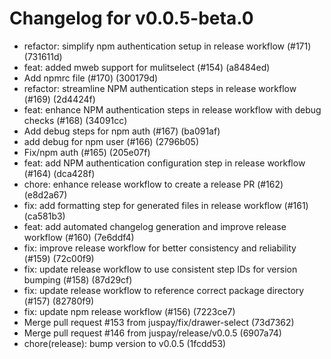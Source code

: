 # Changelog for v0.0.5-beta.0

- refactor: simplify npm authentication setup in release workflow (#171) (731611d)
- feat: added mweb support for mulitselect (#154) (a8484ed)
- Add npmrc file (#170) (300179d)
- refactor: streamline NPM authentication steps in release workflow (#169) (2d4424f)
- feat: enhance NPM authentication steps in release workflow with debug checks (#168) (34091cc)
- Add debug steps for npm auth (#167) (ba091af)
- add debug for npm user (#166) (2796b05)
- Fix/npm auth (#165) (205e07f)
- feat: add NPM authentication configuration step in release workflow (#164) (dca428f)
- chore: enhance release workflow to create a release PR (#162) (e8d2a67)
- fix: add formatting step for generated files in release workflow (#161) (ca581b3)
- feat: add automated changelog generation and improve release workflow (#160) (7e6ddf4)
- fix: improve release workflow for better consistency and reliability (#159) (72c00f9)
- fix: update release workflow to use consistent step IDs for version bumping (#158) (87d29cf)
- fix: update release workflow to reference correct package directory (#157) (82780f9)
- fix: update npm release workflow (#156) (7223ce7)
- Merge pull request #153 from juspay/fix/drawer-select (73d7362)
- Merge pull request #146 from juspay/release/v0.0.5 (6907a74)
- chore(release): bump version to v0.0.5 (1fcdd53)
